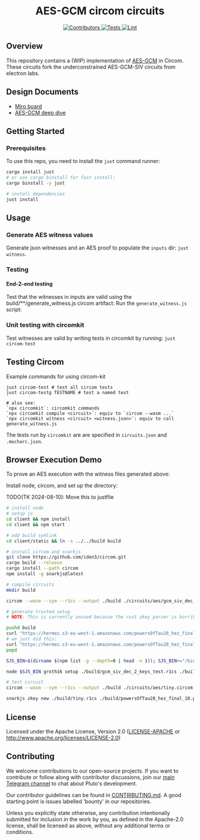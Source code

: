 <h1 align="center">
  AES-GCM circom circuits
</h1>

<div align="center">
  <a href="https://github.com/pluto/aes-gcm-circom/graphs/contributors">
    <img src="https://img.shields.io/github/contributors/pluto/aes-gcm-circom?style=flat-square&logo=github&logoColor=8b949e&labelColor=282f3b&color=32c955" alt="Contributors" />
  </a>
  <a href="https://github.com/pluto/aes-gcm-circom/actions/workflows/test.yaml">
    <img src="https://img.shields.io/badge/tests-passing-32c955?style=flat-square&logo=github-actions&logoColor=8b949e&labelColor=282f3b" alt="Tests" />
  </a>
  <a href="https://github.com/pluto/aes-gcm-circom/actions/workflows/lint.yaml">
    <img src="https://img.shields.io/badge/lint-passing-32c955?style=flat-square&logo=github-actions&logoColor=8b949e&labelColor=282f3b" alt="Lint" />
  </a>
</div>

## Overview

This repository contains a (WIP) implementation of [AES-GCM](https://web.cs.ucdavis.edu/~rogaway/ocb/gcm.pdf) in Circom. These circuits fork the underconstrained AES-GCM-SIV circuits from electron labs.

## Design Documents

- [Miro board](https://miro.com/app/board/uXjVKs-YCfM=/)
- [AES-GCM deep dive](https://gist.github.com/thor314/53cdab54aaf16bdafd5ac936d5447eb8)

## Getting Started

### Prerequisites

To use this repo, you need to install the `just` command runner:

```sh
cargo install just
# or use cargo binstall for fast install:
cargo binstall -y just

# install dependencies
just install
```

## Usage

### Generate AES witness values
Generate json witnesses and an AES proof to populate the `inputs` dir: `just witness`.

### Testing

#### End-2-end testing
Test that the witnesses in inputs are valid using the build/**/generate_witness.js circom artifact:
Run the `generate_witness.js` script:

### Unit testing with circomkit
Test witnesses are valid by writing tests in circomkit by running:
`just circom-test`

## Testing Circom
Example commands for using circom-kit
```
just circom-test # test all circom tests 
just circom-testg TESTNAME # test a named test

# also see:
`npx circomkit`: circomkit commands
`npx circomkit compile <circuit>`: equiv to `circom --wasm ...`
`npx circomkit witness <circuit> <witness.json>`: equiv to call generate_witness.js
```

The tests run by `circomkit` are are specified in `circuits.json` and `.mocharc.json`.

## Browser Execution Demo
To prove an AES execution with the witness files generated above:

Install node, circom, and set up the directory:

TODO(TK 2024-08-10): Move this to justfile

```sh
# install node
# setup js
cd client && npm install
cd client && npm start

# add build symlink
cd client/static && ln -s ../../build build

# install circom and snarkjs
git clone https://github.com/iden3/circom.git
cargo build --release
cargo install --path circom
npm install -g snarkjs@latest
```

```sh
# compile circuits
mkdir build

circom --wasm --sym --r1cs --output ./build ./circuits/aes/gcm_siv_dec_2_keys_test.circom

# generate trusted setup
# NOTE: This is currently unused because the rust zkey parser is horrible. 

pushd build 
curl "https://hermez.s3-eu-west-1.amazonaws.com/powersOfTau28_hez_final_10.ptau" --output 'powersOfTau28_hez_final_10.ptau' 
# we just did this:
curl "https://hermez.s3-eu-west-1.amazonaws.com/powersOfTau28_hez_final_19.ptau" --output 'powersOfTau28_hez_final_19.ptau' 
popd

SJS_BIN=$(dirname $(npm list -g --depth=0 | head -n 1)); SJS_BIN+="/bin/snarkjs"

node $SJS_BIN groth16 setup ./build/gcm_siv_dec_2_keys_test.r1cs ./build/powersOfTau28_hez_final_19.ptau ./build/test_0000.zkey

# test circuit
circom --wasm --sym --r1cs --output ./build ./circuits/aes/tiny.circom

snarkjs zkey new ./build/tiny.r1cs ./build/powersOfTau28_hez_final_10.ptau ./build/tiny.zkey
```

## License

Licensed under the Apache License, Version 2.0 ([LICENSE-APACHE](LICENSE-APACHE) or http://www.apache.org/licenses/LICENSE-2.0)

## Contributing

We welcome contributions to our open-source projects. If you want to contribute or follow along with contributor discussions, join our [main Telegram channel](https://t.me/pluto_xyz/1) to chat about Pluto's development.

Our contributor guidelines can be found in [CONTRIBUTING.md](./CONTRIBUTING.md). A good starting point is issues labelled 'bounty' in our repositories.

Unless you explicitly state otherwise, any contribution intentionally submitted for inclusion in the work by you, as defined in the Apache-2.0 license, shall be licensed as above, without any additional terms or conditions.
